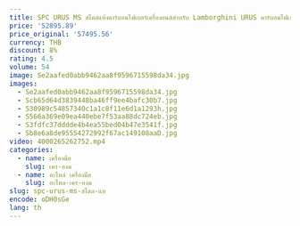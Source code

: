```yaml
---
title: SPC URUS MS สไตล์แห้งคาร์บอนไฟเบอร์เครื่องยนต์สําหรับ Lamborghini URUS คาร์บอนไฟเบอร์ฝาครอบเครื่องยนต์สําหรับ URUS เครื่องยนต์ Bonnet Auto Parts
price: '52895.89'
price_original: '57495.56'
currency: THB
discount: 8%
rating: 4.5
volume: 54
image: Se2aafed0abb9462aa8f9596715598da34.jpg
images:
  - Se2aafed0abb9462aa8f9596715598da34.jpg
  - Scb65d64d3839448ba46ff9ee4bafc30b7.jpg
  - S30989c54857340c1a1c8f11e6d1a1293h.jpg
  - S566a369e09ea440ebe7f53aa88dc724eb.jpg
  - S3fdfc37dddde4b4ea55bed04b47e3541f.jpg
  - Sb8e6a8de95554272992f67ac149108aaD.jpg
video: 4000265262752.mp4
categories:
  - name: เครื่องมือ
    slug: เคร-องม
  - name: อะไหล่ เครื่องมือ
    slug: อะไหล-เคร-องม
slug: spc-urus-ms-สไตล-แห
encode: oDH0sGe
lang: th
---
```

  